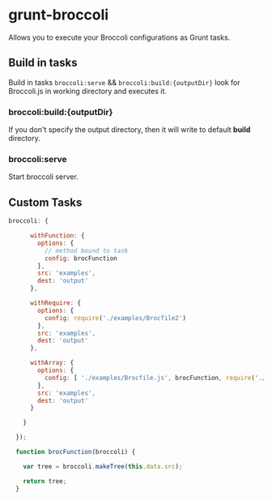 # grunt-broccoli

Allows you to execute your Broccoli configurations as Grunt tasks.

## Build in tasks

Build in tasks ```broccoli:serve``` && ```broccoli:build:{outputDir}``` look for Broccoli.js in working directory and executes it.

### broccoli:build:{outputDir}

If you don't specify the output directory, then it will write to default **build** directory.

### broccoli:serve

Start broccoli server.

## Custom Tasks

```javascript
broccoli: {

      withFunction: {
        options: {
          // method bound to task
          config: brocFunction
        },
        src: 'examples',
        dest: 'output'
      },

      withRequire: {
        options: {
          config: require('./examples/Brocfile2')
        },
        src: 'examples',
        dest: 'output'
      },

      withArray: {
        options: {
          config: [ './examples/Brocfile.js', brocFunction, require('./examples/Brocfile2') ]
        },
        src: 'examples',
        dest: 'output'
      }

    }

  });

  function brocFunction(broccoli) {

    var tree = broccoli.makeTree(this.data.src);

    return tree;
  }
```